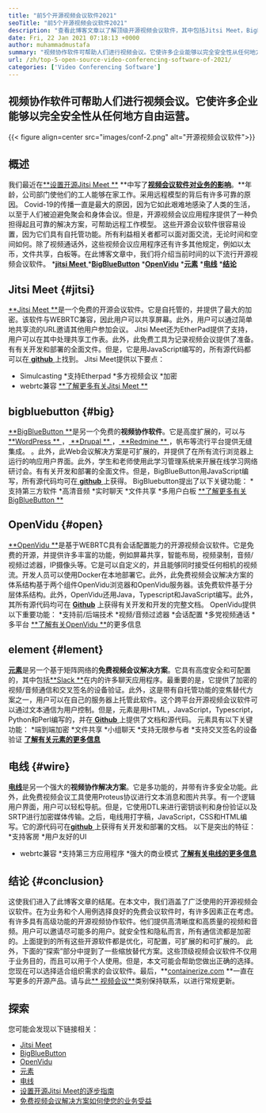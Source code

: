 ```yaml
---
title: "前5个开源视频会议软件2021" 
seoTitle: "前5个开源视频会议软件2021" 
description: "查看此博客文章以了解顶级开源视频会议软件，其中包括Jitsi Meet，BigBluebutton，OpenVidu，Element和Wire。" 
date: Fri, 22 Jan 2021 07:18:13 +0000
author: muhammadmustafa
summary: "视频协作软件可帮助人们进行视频会议。它使许多企业能够以完全安全性从任何地方自由运营。" 
url: /zh/top-5-open-source-video-conferencing-software-of-2021/
categories: ['Video Conferencing Software']
---
```


## 视频协作软件可帮助人们进行视频会议。它使许多企业能够以完全安全性从任何地方自由运营。

{{< figure align=center src="images/conf-2.png" alt="开源视频会议软件">}}


## 概述
我们最近在[**设置开源Jitsi Meet **][2] **中写了[**视频会议软件对业务的影响**][1]。**年龄，公司部门使他们的工人能够在家工作。采用远程模型的背后有许多可靠的原因。 Covid-19的传播一直是最大的原因，因为它如此艰难地感染了人类的生活，以至于人们被迫避免聚会和身体会议。但是，开源视频会议应用程序提供了一种负担得起且可靠的解决方案，可帮助远程工作模型。
这些开源会议软件很容易设置，因为它们具有自托管功能。所有利益相关者都可以面对面交流，无论时间和空间如何。除了视频通话外，这些视频会议应用程序还有许多其他规定，例如以太币，文件共享，白板等。在此博客文章中，我们将介绍当前时间的以下流行开源视频会议软件。
  *[**jitsi Meet** ][3]
  ***[BigBlueButton][4]** 
  ***[OpenVidu][5]** 
  ***[元素][6]** 
  *[**电线**][7]
  ***[结论][8]** 

## Jitsi Meet   {#jitsi}
[**Jitsi Meet **][9]是一个免费的开源会议软件。它是自托管的，并提供了最大的加密。该软件与WEBRTC兼容，因此用户可以共享屏幕。此外，用户可以通过简单地共享流的URL邀请其他用户参加会议。 Jitsi Meet还为EtherPad提供了支持，用户可以在其中处理共享工作表。此外，此免费工具为记录视频会议提供了准备。有有关开发和部署的全面文件。但是，它是用JavaScript编写的，所有源代码都可以在[ **github**  ][10]上找到。
Jitsi Meet提供以下要点：
  * Simulcasting
  *支持Etherpad
  *多方视频会议
  *加密
  * webrtc兼容
[**了解更多有关Jitsi Meet **][11]

## bigbluebutton   {#big}
[**BigBlueButton **][12]是另一个免费的**视频协作软件**。它是高度扩展的，可以与[ **WordPress ** ][13]，[ **Drupal ** ][14]，[ **Redmine ** ][15]，帆布等流行平台提供无缝集成。 。此外，此Web会议解决方案是可扩展的，并提供了在所有流行浏览器上运行的响应用户界面。此外，学生和老师使用此学习管理系统来开展在线学习网络研讨会。有有关开发和部署的全面文件。但是，BigBlueButton用JavaScript编写，所有源代码均可在[ **github**  ][16]上获得。
BigBluebutton提出了以下关键功能：
  *支持第三方软件
  *高清音频
  *实时聊天
  *文件共享
  *多用户白板
[**了解更多有关BigBlueButton **][17]

## OpenVidu   {#open}
[**OpenVidu **][18]是基于WEBRTC具有会话配置能力的开源视频会议软件。它是免费的开源，并提供许多丰富的功能，例如屏幕共享，智能布局，视频录制，音频/视频过滤器，IP摄像头等。它是可以自定义的，并且能够同时接受任何相机的视频流。开发人员可以使用Docker在本地部署它。此外，此免费视频会议解决方案的体系结构基于两个组件OpenVidu浏览器和OpenVidu服务器。该免费软件基于分层体系结构。此外，OpenVidu还用Java，Typescript和JavaScript编写。此外，其所有源代码均可在 **[Github][19]**  上获得有关开发和开发的完整文档。
OpenVidu提供以下重要功能：
  *支持前/后端技术
  *视频/音频过滤器
  *会话配置
  *多党视频通话
  *多平台
[**了解有关OpenVidu **][18]的更多信息

## element   {#lement}
[**元素**][20]是另一个基于矩阵网络的**免费视频会议解决方案**。它具有高度安全和可配置的，其中包括[**Slack **][21]在内的许多聊天应用程序。最重要的是，它提供了加密的视频/音频通信和交叉签名的设备验证。此外，这是带有自托管功能的变焦替代方案之一，用户可以在自己的服务器上托管此软件。这个跨平台开源视频会议软件可以通过文本通信为用户控制。但是，元素是用HTML，JavaScript，Typescript，Python和Perl编写的，并在[ **Github**  ][22]上提供了文档和源代码。
元素具有以下关键功能：
  *端到端加密
  *文件共享
  *小组聊天
  *支持无限参与者
  *支持交叉签名的设备验证
[**了解有关元素的更多信息**][20]

## 电线 {#wire}
[**电线**][23]是另一个强大的**视频协作解决方案**。它是多功能的，并带有许多安全功能。此外，此免费视频会议工具使用Proteus协议进行文本消息和图片共享。有一个逻辑用户界面，用户可以轻松导航。但是，它使用DTL来进行密钥谈判和身份验证以及SRTP进行加密媒体传输。之后，电线用打字稿，JavaScript，CSS和HTML编写。它的源代码可在[**github** ][24]上获得有关开发和部署的文档。
以下是突出的特征：
  *支持客房
  *用户友好的UI
  * webrtc兼容
  *支持第三方应用程序
  *强大的商业模式
[**了解有关电线的更多信息**][25]

## 结论 {#conclusion}
这使我们进入了此博客文章的结尾。在本文中，我们涵盖了广泛使用的开源视频会议软件。在为业务和个人用例选择良好的免费会议软件时，有许多因素正在考虑。有许多具有高级功能的开源视频协作软件。他们提供高清晰度和高质量的视频和音频。用户可以邀请尽可能多的用户。就安全性和隐私而言，所有通信流都是加密的。上面提到的所有这些开源软件都是优化，可配置，可扩展的和可扩展的。
此外，下面的“探索”部分中提到了一些缩放替代方案。这些顶级视频会议软件不仅用于业务目的，而且可以用于个人使用。但是，本文可能会帮助您做出正确的选择。您现在可以选择适合组织需求的会议软件。最后，**[containerize.com][26] **一直在写更多的开源产品。请与此[** 视频会议**][27]类别保持联系，以进行常规更新。

## 探索
您可能会发现以下链接相关：
  * [Jitsi Meet][9]
  * [BigBlueButton][12]
  * [OpenVidu][18]
  * [元素][20]
  * [电线][23]
  * [设置开源Jitsi Meet的逐步指南][2]
  * [免费视频会议解决方案如何使您的业务受益][28]

  
[1]: https://blog.containerize.com/video-conferencing-software/video-conferencing-apps-how-it-benefits-your-business/
[2]: https://blog.containerize.com/video-conferencing-software/how-to-set-up-open-source-jitsi-meet/
[3]: #jitsi
[4]: #big
[5]: #open
[6]: #element
[7]: #wire
[8]: #Conclusion
[9]: https://products.containerize.com/video-conferencing/jitsi
[10]: https://github.com/jitsi/jitsi-meet
[11]: https://jitsi.org/jitsi-meet/
[12]: https://products.containerize.com/video-conferencing/bigbluebutton
[13]: https://products.containerize.com/blogging/wordpress
[14]: https://products.containerize.com/content-management/drupal
[15]: https://products.containerize.com/project-management/redmine
[16]: https://github.com/bigbluebutton/bigbluebutton
[17]: https://bigbluebutton.org/
[18]: https://products.containerize.com/video-conferencing/openvidu
[19]: https://github.com/OpenVidu/openvidu
[20]: https://products.containerize.com/video-conferencing/element
[21]: https://slack.com/intl/en-pk/
[22]: https://github.com/vector-im/element-web
[23]: https://products.containerize.com/video-conferencing/wire
[24]: https://github.com/wireapp/wire-webapp
[25]: https://app.wire.com/
[26]: https://www.containerize.com/
[27]: https://products.containerize.com/video-conferencing/
[28]: https://blog.containerize.com/
